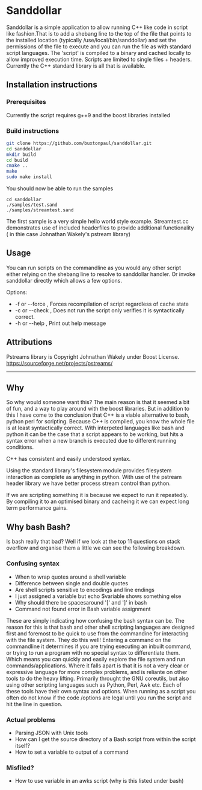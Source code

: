 # Sanddollar

Sanddollar is a simple application to allow running C++ like code in script like fashion.That is to 
add a shebang line to the top of the file that points to the installed location (typically /use/local/bin/sanddollar) and set the permissions of the file to execute and you can run the file as with standard script languages.
The 'script' is compiled to a binary and cached locally to allow improved execution time. Scripts are limited to single files + headers.
Currently the C++ standard library is all that is available.

## Installation instructions

### Prerequisites
Currently the script requires g++9 and the boost libraries installed

### Build instructions

```bash
git clone https://github.com/buxtonpaul/sanddollar.git
cd sanddollar
mkdir build
cd build
cmake ..
make
sudo make install
```

You should now be able to run the samples
```
cd sanddollar
./samples/test.sand
./samples/streamtest.sand
```

The first sample is a very simple hello world style example. Streamtest.cc demonstrates use of included headerfiles to provide additional functionality ( in thie case Johnathan Wakely's pstream library)


## Usage

You can run scripts on the commandline as you would any other script either relying on the shebang line to resolve to sanddollar handler. Or invoke sanddollar directly which allows a few options.

Options:

* -f or --force , Forces recompilation of script regardless of cache state
* -c or --check , Does not run the script only verifies it is syntactically correct.
* -h or --help , Print out help message

## Attributions
Pstreams library is Copyright Johnathan Wakely under Boost License. https://sourceforge.net/projects/pstreams/


----
## Why
So why would someone want this? The main reason is that it seemed a bit of fun, and a way to play around with the boost libraries. But in addition to this I have come to the conclusion that C++ is a viable alternative to bash, python perl for scripting. 
Because C++ is compiled, you know the whole file is at least syntactically correct. With interpeted languages like bash and python it can be the case that a script appears to be working, but hits a syntax error when a new branch is executed due to different running conditions.

C++ has consistent and easily understood syntax.

Using the standard library's filesystem module provides filesystem interaction as complete as anything in python. With use of the pstream header library we have better process stream control than python. 

If we are scripting something it is because we expect to run it repeatedly. By compiling it to an optimised binary and cacheing it we can expect long term performance gains.

## Why bash Bash?
Is bash really that bad? Well if we look at the top 11 questions on stack overflow and organise them a little we can see the following breakdown.
### Confusing syntax
- When to wrap quotes around a shell variable
- Difference between single and double quotes
- Are shell scripts sensitive to encodings and line endings
- I just assigned a variable but echo $variable shows something else
- Why should there be spacesaround '[' and ']' in bash
- Command not found error in Bash variable assignment     

These are simply indicating how confusing the bash syntax can be. The reason for this is that bash and other shell scripting languages are designed first and foremost to be quick to use from the commandine for interacting with the file system. They do this well!
Entering a command on the commandline it determines if you are trying executing an inbuilt command, or trying to run a program with no special syntax to differentiate them. Which means you can quickly and easily explore the file system and run commands/applications.
Where it falls apart is that it is not a very clear or expressive language for more complex problems, and is reliante on other tools to do the heavy lifting. Primarily throught the GNU coreutils, but also using other scripting languages such as Python, Perl, Awk etc. 
Each of these tools have their own syntax and options.
When running as a script you often do not know if the code /options are legal until you run the script and hit the line in question.



### Actual problems
- Parsing JSON with Unix tools
- How can I get the source directory of a Bash script from within the script itself?
- How to set a variable to output of a command

### Misfiled?
- How to use variable in an awks script (why is this listed under bash)
